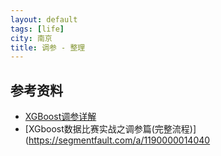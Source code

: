 ```yaml
---
layout: default
tags: [life]
city: 南京
title: 调参 - 整理
---
```


参考资料
--------
+ [XGBoost调参详解](https://zhuanlan.zhihu.com/p/95304498)
+ [XGboost数据比赛实战之调参篇(完整流程)](https://segmentfault.com/a/1190000014040
